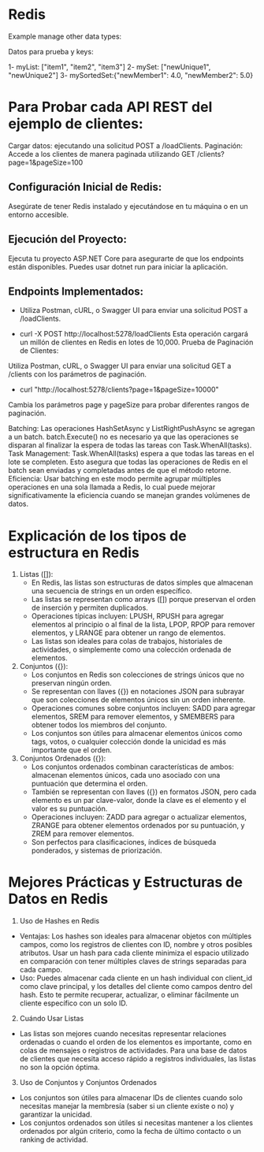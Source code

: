 # Redis

Example manage other data types:

Datos para prueba y keys:

1- myList: ["item1", "item2", "item3"]
2- mySet:  ["newUnique1", "newUnique2"]
3- mySortedSet:{"newMember1": 4.0, "newMember2": 5.0}

# Para Probar cada API REST del ejemplo de clientes:
Cargar datos: ejecutando una solicitud POST a /loadClients.
Paginación: Accede a los clientes de manera paginada utilizando GET /clients?page=1&pageSize=100


## Configuración Inicial de Redis:
Asegúrate de tener Redis instalado y ejecutándose en tu máquina o en un entorno accesible.

## Ejecución del Proyecto:
Ejecuta tu proyecto ASP.NET Core para asegurarte de que los endpoints están disponibles. Puedes usar dotnet run para iniciar la aplicación.

## Endpoints Implementados:
- Utiliza Postman, cURL, o Swagger UI para enviar una solicitud POST a /loadClients.

- curl -X POST http://localhost:5278/loadClients
Esta operación cargará un millón de clientes en Redis en lotes de 10,000.
Prueba de Paginación de Clientes:

Utiliza Postman, cURL, o Swagger UI para enviar una solicitud GET a /clients con los parámetros de paginación.

- curl "http://localhost:5278/clients?page=1&pageSize=10000"

Cambia los parámetros page y pageSize para probar diferentes rangos de paginación.

Batching: Las operaciones HashSetAsync y ListRightPushAsync se agregan a un batch. batch.Execute() no es necesario ya que las operaciones se disparan al finalizar la espera de todas las tareas con Task.WhenAll(tasks).
Task Management: Task.WhenAll(tasks) espera a que todas las tareas en el lote se completen. Esto asegura que todas las operaciones de Redis en el batch sean enviadas y completadas antes de que el método retorne.
Eficiencia: Usar batching en este modo permite agrupar múltiples operaciones en una sola llamada a Redis, lo cual puede mejorar significativamente la eficiencia cuando se manejan grandes volúmenes de datos.


# Explicación de los tipos de estructura en Redis
1. Listas ([]):
    * En Redis, las listas son estructuras de datos simples que almacenan una secuencia de strings en un orden específico.
    * Las listas se representan como arrays ([]) porque preservan el orden de inserción y permiten duplicados.
    * Operaciones típicas incluyen: LPUSH, RPUSH para agregar elementos al principio o al final de la lista, LPOP, RPOP para remover elementos, y LRANGE para obtener un rango de elementos.
    * Las listas son ideales para colas de trabajos, historiales de actividades, o simplemente como una colección ordenada de elementos.
2. Conjuntos ({}):
    * Los conjuntos en Redis son colecciones de strings únicos que no preservan ningún orden.
    * Se representan con llaves ({}) en notaciones JSON para subrayar que son colecciones de elementos únicos sin un orden inherente.
    * Operaciones comunes sobre conjuntos incluyen: SADD para agregar elementos, SREM para remover elementos, y SMEMBERS para obtener todos los miembros del conjunto.
    * Los conjuntos son útiles para almacenar elementos únicos como tags, votos, o cualquier colección donde la unicidad es más importante que el orden.
3. Conjuntos Ordenados ({}):
    * Los conjuntos ordenados combinan características de ambos: almacenan elementos únicos, cada uno asociado con una puntuación que determina el orden.
    * También se representan con llaves ({}) en formatos JSON, pero cada elemento es un par clave-valor, donde la clave es el elemento y el valor es su puntuación.
    * Operaciones incluyen: ZADD para agregar o actualizar elementos, ZRANGE para obtener elementos ordenados por su puntuación, y ZREM para remover elementos.
    * Son perfectos para clasificaciones, índices de búsqueda ponderados, y sistemas de priorización.


# Mejores Prácticas y Estructuras de Datos en Redis
1. Uso de Hashes en Redis
* Ventajas: Los hashes son ideales para almacenar objetos con múltiples campos, como los registros de clientes con ID, nombre y otros posibles atributos. Usar un hash para cada cliente minimiza el espacio utilizado en comparación con tener múltiples claves de strings separadas para cada campo.
* Uso: Puedes almacenar cada cliente en un hash individual con client_id como clave principal, y los detalles del cliente como campos dentro del hash. Esto te permite recuperar, actualizar, o eliminar fácilmente un cliente específico con un solo ID.
2. Cuándo Usar Listas
* Las listas son mejores cuando necesitas representar relaciones ordenadas o cuando el orden de los elementos es importante, como en colas de mensajes o registros de actividades. Para una base de datos de clientes que necesita acceso rápido a registros individuales, las listas no son la opción óptima.
3. Uso de Conjuntos y Conjuntos Ordenados
* Los conjuntos son útiles para almacenar IDs de clientes cuando solo necesitas manejar la membresía (saber si un cliente existe o no) y garantizar la unicidad.
* Los conjuntos ordenados son útiles si necesitas mantener a los clientes ordenados por algún criterio, como la fecha de último contacto o un ranking de actividad.